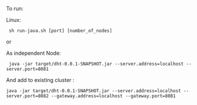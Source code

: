 To run:

Linux:

     sh run-java.sh [port] [number_of_nodes]

or

As independent Node:
    
     java -jar target/dht-0.0.1-SNAPSHOT.jar --server.address=localhost --server.port=8081

And add to existing cluster :
    
    java -jar target/dht-0.0.1-SNAPSHOT.jar --server.address=localhost --server.port=8082 --gateway.address=localhost --gateway.port=8081